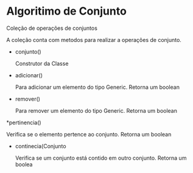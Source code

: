 Algoritimo de Conjunto
==================

Coleção de operações de conjuntos

A coleção conta com metodos para realizar a operações de conjunto.

* conjunto()

  Construtor da Classe
  
  
  
* adicionar(<T>)

  Para adicionar um elemento do tipo Generic. Retorna um boolean
  
* remover(<T>)

  Para remover um elemento do tipo Generic. Retorna um boolean
  
*pertinencia(<T>)

  Verifica se o elemento pertence ao conjunto. Retorna um boolean
  
* continecia(Conjunto<T>
  
  Verifica se um conjunto está contido em outro conjunto. Retorna um boolea
